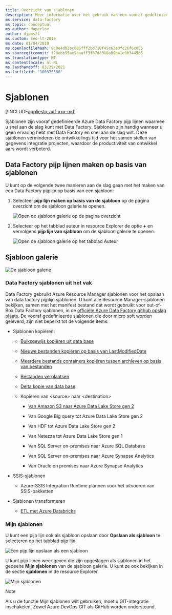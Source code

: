 ```yaml
---
title: Overzicht van sjablonen
description: Meer informatie over het gebruik van een vooraf gedefinieerde sjabloon om snel aan de slag te gaan met Azure Data Factory.
ms.service: data-factory
ms.topic: conceptual
ms.author: daperlov
author: djpmsft
ms.custom: seo-lt-2019
ms.date: 01/04/2019
ms.openlocfilehash: 8c0e4db2bc686fff2bd718f45c63a0fc26f6cd55
ms.sourcegitcommit: f28ebb95ae9aaaff3f87d8388a09b41e0b3445b5
ms.translationtype: MT
ms.contentlocale: nl-NL
ms.lasthandoff: 03/29/2021
ms.locfileid: "100375388"
---
```

# <a name="templates"></a>Sjablonen

[!INCLUDE[appliesto-adf-xxx-md](includes/appliesto-adf-xxx-md.md)]

Sjablonen zijn vooraf gedefinieerde Azure Data Factory pijp lijnen waarmee u snel aan de slag kunt met Data Factory. Sjablonen zijn handig wanneer u geen ervaring hebt met Data Factory en snel aan de slag wilt. Deze sjablonen verminderen de ontwikkelings tijd voor het samen stellen van gegevens integratie projecten, waardoor de productiviteit van ontwikkel aars wordt verbeterd.

## <a name="create-data-factory-pipelines-from-templates"></a>Data Factory pijp lijnen maken op basis van sjablonen

U kunt op de volgende twee manieren aan de slag gaan met het maken van een Data Factory pijplijn op basis van een sjabloon:

1.  Selecteer **pijp lijn maken op basis van de sjabloon** op de pagina overzicht om de sjabloon galerie te openen.

    ![Open de sjabloon galerie op de pagina overzicht](media/solution-templates-introduction/templates-intro-image1.png)

1.  Selecteer op het tabblad auteur in resource Explorer de optie **+** en vervolgens **pijp lijn van sjabloon** om de sjabloon galerie te openen.

    ![Open de sjabloon galerie op het tabblad Auteur](media/solution-templates-introduction/templates-intro-image2.png)

## <a name="template-gallery"></a>Sjabloon galerie

![De sjabloon galerie](media/solution-templates-introduction/templates-intro-image3.png)

### <a name="out-of-the-box-data-factory-templates"></a>Data Factory sjablonen uit het vak

Data Factory gebruikt Azure Resource Manager sjablonen voor het opslaan van data factory pijplijn sjablonen. U kunt alle Resource Manager-sjablonen bekijken, samen met het manifest bestand dat wordt gebruikt voor out-of-Box Data Factory sjablonen, in de [officiële Azure Data Factory github opslag plaats](https://github.com/Azure/Azure-DataFactory/tree/master/templates). De vooraf gedefinieerde sjablonen die door micro soft worden geleverd, zijn niet beperkt tot de volgende items:

-   Sjablonen kopiëren:

    -   [Bulksgewijs kopiëren uit data base](solution-template-bulk-copy-with-control-table.md)
    
    -   [Nieuwe bestanden kopiëren op basis van LastModifiedDate](solution-template-copy-new-files-lastmodifieddate.md)

    -   [Meerdere bestands containers kopiëren tussen archieven op basis van bestanden](solution-template-copy-files-multiple-containers.md)

    -   [Bestanden verplaatsen](solution-template-move-files.md)

    -   [Delta kopie van data base](solution-template-delta-copy-with-control-table.md)

    -   Kopiëren van \<source\> naar \<destination\>

        -   [Van Amazon S3 naar Azure Data Lake Store gen 2](solution-template-migration-s3-azure.md)

        -   Van Google Big query tot Azure Data Lake Store gen 2

        -   Van HDF tot Azure Data Lake Store gen 2

        -   Van Netezza tot Azure Data Lake Store gen 1

        -   Van SQL Server on-premises naar Azure SQL Database

        -   Van SQL Server on-premises naar Azure Synapse Analytics

        -   Van Oracle on premises naar Azure Synapse Analytics

-   SSIS-sjablonen

    -   Azure-SSIS Integration Runtime plannen voor het uitvoeren van SSIS-pakketten

-   Sjablonen transformeren

    -   [ETL met Azure Databricks](solution-template-databricks-notebook.md)

### <a name="my-templates"></a>Mijn sjablonen

U kunt een pijp lijn ook als sjabloon opslaan door **Opslaan als sjabloon** te selecteren op het tabblad pijp lijn.

![Een pijp lijn opslaan als een sjabloon](media/solution-templates-introduction/templates-intro-image4.png)

U kunt pijp lijnen weer geven die zijn opgeslagen als sjablonen in het gedeelte **Mijn sjablonen** van de sjabloon galerie. U kunt ze ook bekijken in de sectie **sjablonen** in de resource Explorer.

![Mijn sjablonen](media/solution-templates-introduction/templates-intro-image5.png)

> [!NOTE]
> Als u de functie Mijn sjablonen wilt gebruiken, moet u GIT-integratie inschakelen. Zowel Azure DevOps GIT als GitHub worden ondersteund.
